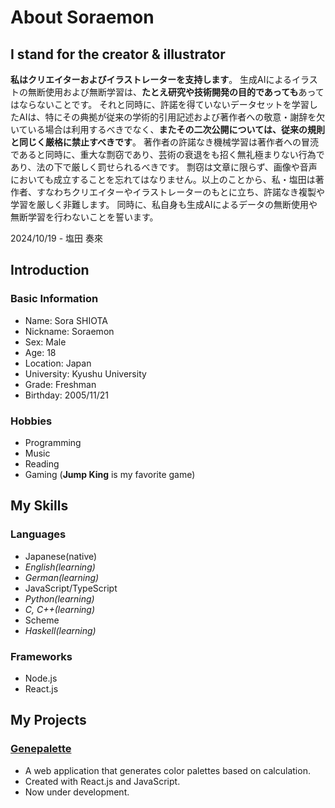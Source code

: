 # About Soraemon

## I stand for the creator & illustrator

**私はクリエイターおよびイラストレーターを支持します**。
生成AIによるイラストの無断使用および無断学習は、**たとえ研究や技術開発の目的であっても**あってはならないことです。
それと同時に、許諾を得ていないデータセットを学習したAIは、特にその典拠が従来の学術的引用記述および著作者への敬意・謝辞を欠いている場合は利用するべきでなく、**またその二次公開については、従来の規則と同じく厳格に禁止すべきです**。
著作者の許諾なき機械学習は著作者への冒涜であると同時に、重大な剽窃であり、芸術の衰退をも招く無礼極まりない行為であり、法の下で厳しく罰せられるべきです。
剽窃は文章に限らず、画像や音声においても成立することを忘れてはなりません。以上のことから、私・塩田は著作者、すなわちクリエイターやイラストレーターのもとに立ち、許諾なき複製や学習を厳しく非難します。
同時に、私自身も生成AIによるデータの無断使用や無断学習を行わないことを誓います。

2024/10/19 - 塩田 奏來

## Introduction

### Basic Information

- Name: Sora SHIOTA
- Nickname: Soraemon
- Sex: Male
- Age: 18
- Location: Japan
- University: Kyushu University
- Grade: Freshman
- Birthday: 2005/11/21

### Hobbies

- Programming
- Music
- Reading
- Gaming (**Jump King** is my favorite game)

## My Skills

### Languages

- Japanese(native)
- *English(learning)*
- *German(learning)*
- JavaScript/TypeScript
- *Python(learning)*
- *C, C++(learning)*
- Scheme
- *Haskell(learning)*

### Frameworks

- Node.js
- React.js

## My Projects

### [**Genepalette**](https://genepalette.netlify.app/)

- A web application that generates color palettes based on calculation.
- Created with React.js and JavaScript.
- Now under development.
